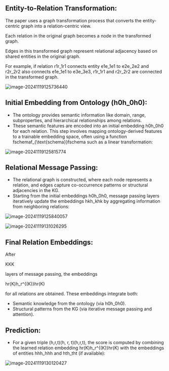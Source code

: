 ## **Entity-to-Relation Transformation**:

The paper uses a graph transformation process that converts the entity-centric graph into a relation-centric view.

Each relation in the original graph becomes a node in the transformed graph.

Edges in this transformed graph represent relational adjacency based on shared entities in the original graph.

For example, if relation r1r_1r1 connects entity e1e_1e1 to e2e_2e2 and r2r_2r2 also connects e1e_1e1 to e3e_3e3, r1r_1r1 and r2r_2r2 are connected in the transformed graph.

![image-20241119125736440](/home/yutao/.config/Typora/typora-user-images/image-20241119125736440.png)



## **Initial Embedding from Ontology (h0h_0h0)**:

- The ontology provides semantic information like domain, range, subproperties, and hierarchical relationships among relations.
- These semantic features are encoded into an initial embedding h0h_0h0 for each relation. This step involves mapping ontology-derived features to a trainable embedding space, often using a function fschemaf_{\text{schema}}fschema such as a linear transformation:

![image-20241119125815774](/home/yutao/.config/Typora/typora-user-images/image-20241119125815774.png)









## **Relational Message Passing**:

- The relational graph is constructed, where each node represents a relation, and edges capture co-occurrence patterns or structural adjacencies in the KG.
- Starting from the initial embeddings h0h_0h0, message passing layers iteratively update the embeddings hkh_khk by aggregating information from neighboring relations:



![image-20241119125840057](/home/yutao/.config/Typora/typora-user-images/image-20241119125840057.png)

![image-20241119131026295](/home/yutao/.config/Typora/typora-user-images/image-20241119131026295.png)







## **Final Relation Embeddings**:

After 

KKK

 layers of message passing, the embeddings 

hr(K)h_r^{(K)}hr(K)

 for all relations are obtained. These embeddings integrate both:

- Semantic knowledge from the ontology (via h0h_0h0).
- Structural patterns from the KG (via iterative message passing and attention).





## **Prediction**:

- For a given triple (h,r,t)(h, r, t)(h,r,t), the score is computed by combining the learned relation embedding hr(K)h_r^{(K)}hr(K) with the embeddings of entities hhh_hhh and hth_tht (if available):

![image-20241119130120427](/home/yutao/.config/Typora/typora-user-images/image-20241119130120427.png)





